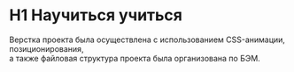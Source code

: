 # H1 Научиться учиться  

Верстка проекта была осуществлена с использованием CSS-анимации, позиционирования,  
а также файловая структура проекта была организована по БЭМ.